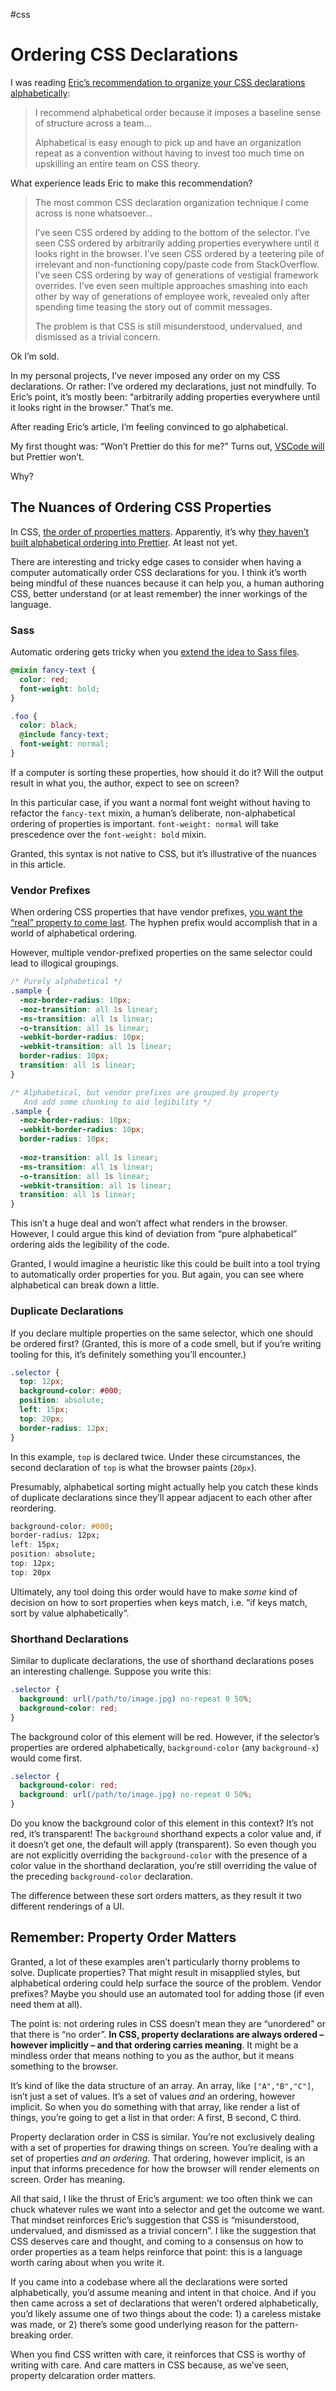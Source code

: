 #css 

# Ordering CSS Declarations

I was reading [Eric’s recommendation to organize your CSS declarations alphabetically](https://ericwbailey.design/writing/organize-your-css-declarations-alphabetically/):

> I recommend alphabetical order because it imposes a baseline sense of structure across a team…
> 
> Alphabetical is easy enough to pick up and have an organization repeat as a convention without having to invest too much time on upskilling an entire team on CSS theory.

What experience leads Eric to make this recommendation?

> The most common CSS declaration organization technique I come across is none whatsoever…
> 
> I’ve seen CSS ordered by adding to the bottom of the selector. I’ve seen CSS ordered by arbitrarily adding properties everywhere until it looks right in the browser. I’ve seen CSS ordered by a teetering pile of irrelevant and non-functioning copy/paste code from StackOverflow. I’ve seen CSS ordering by way of generations of vestigial framework overrides. I’ve even seen multiple approaches smashing into each other by way of generations of employee work, revealed only after spending time teasing the story out of commit messages.
>
> The problem is that CSS is still misunderstood, undervalued, and dismissed as a trivial concern.

Ok I’m sold.

In my personal projects, I’ve never imposed any order on my CSS declarations. Or rather: I’ve ordered my declarations, just not mindfully. To Eric’s point, it’s mostly been: “arbitrarily adding properties everywhere until it looks right in the browser.” That’s me.

After reading Eric’s article, I’m feeling convinced to go alphabetical.

My first thought was: “Won’t Prettier do this for me?” Turns out, [VSCode will](https://twitter.com/chriscoyier/status/1481286845820461056?s=20) but Prettier won’t.

Why?

## The Nuances of Ordering CSS Properties

In CSS, [the order of properties matters](https://stackoverflow.com/questions/13080220/how-important-is-css-property-order#13080221). Apparently, it’s why [they haven’t built alphabetical ordering into Prettier](https://github.com/prettier/prettier/issues/1963#issuecomment-306070896). At least not yet.

There are interesting and tricky edge cases to consider when having a computer automatically order CSS declarations for you. I think it’s worth being mindful of these nuances because it can help you, a human authoring CSS, better understand (or at least remember) the inner workings of the language. 

### Sass

Automatic ordering gets tricky when you [extend the idea to  Sass files](https://github.com/prettier/prettier/issues/1963#issuecomment-307147922).

```scss
@mixin fancy-text {
  color: red;
  font-weight: bold;
}

.foo {
  color: black;
  @include fancy-text;
  font-weight: normal;
}
```

If a computer is sorting these properties, how should it do it? Will the output result in what you, the author, expect to see on screen?

In this particular case, if you want a normal font weight without having to refactor the `fancy-text` mixin, a human’s deliberate, non-alphabetical ordering of properties is important. `font-weight: normal` will take prescedence over the `font-weight: bold` mixin.

Granted, this syntax is not native to CSS, but it’s illustrative of the nuances in this article.

### Vendor Prefixes

When ordering CSS properties that have vendor prefixes, [you want the “real” property to come last](https://css-tricks.com/ordering-css3-properties/). The hyphen prefix would accomplish that in a world of alphabetical ordering.

However, multiple vendor-prefixed properties on the same selector could lead to illogical groupings. 

```css
/* Purely alphabetical */
.sample {
  -moz-border-radius: 10px;
  -moz-transition: all 1s linear;
  -ms-transition: all 1s linear;
  -o-transition: all 1s linear;
  -webkit-border-radius: 10px;
  -webkit-transition: all 1s linear;
  border-radius: 10px;
  transition: all 1s linear;
}

/* Alphabetical, but vendor prefixes are grouped by property
   And add some chunking to aid legibility */
.sample {
  -moz-border-radius: 10px;
  -webkit-border-radius: 10px;
  border-radius: 10px;
  
  -moz-transition: all 1s linear;
  -ms-transition: all 1s linear;
  -o-transition: all 1s linear;
  -webkit-transition: all 1s linear;
  transition: all 1s linear;
}
```

This isn’t a huge deal and won’t affect what renders in the browser. However, I could argue this kind of deviation from “pure alphabetical” ordering aids the legibility of the code. 

Granted, I would imagine a heuristic like this could be built into a tool trying to automatically order properties for you. But again, you can see where alphabetical can break down a little.

### Duplicate Declarations

If you declare multiple properties on the same selector, which one should be ordered first? (Granted, this is more of a code smell, but if you’re writing tooling for this, it’s definitely something you’ll encounter.)

```css
.selector {
  top: 12px;
  background-color: #000;
  position: absolute;
  left: 15px;
  top: 20px;
  border-radius: 12px;
}
```

In this example, `top` is declared twice. Under these circumstances, the second declaration of `top` is what the browser paints (`20px`).

Presumably, alphabetical sorting might actually help you catch these kinds of duplicate declarations since they’ll appear adjacent to each other after reordering.

```css
background-color: #000;
border-radius: 12px;
left: 15px;
position: absolute;
top: 12px;
top: 20px
```

Ultimately, any tool doing this order would have to make _some_ kind of decision on how to sort properties when keys match, i.e. “if keys match, sort by value alphabetically”.

### Shorthand Declarations

Similar to duplicate declarations, the use of shorthand declarations poses an interesting challenge. Suppose you write this:

```css
.selector {
  background: url(/path/to/image.jpg) no-repeat 0 50%;
  background-color: red;
}
```

The background color of this element will be red. However, if the selector’s properties are ordered alphabetically, `background-color` (any `background-x`) would come first.

```css
.selector {
  background-color: red;
  background: url(/path/to/image.jpg) no-repeat 0 50%;
}
```

Do you know the background color of this element in this context? It’s not red, it’s transparent! The `background` shorthand expects a color value and, if it doesn’t get one, the default will apply (transparent). So even though you are not explicitly overriding the `background-color` with the presence of a color value in the shorthand declaration, you’re still overriding the value of the preceding `background-color` declaration.

The difference between these sort orders matters, as they result it two different renderings of a UI.

## Remember: Property Order Matters

Granted, a lot of these examples aren’t particularly thorny problems to solve. Duplicate properties? That might result in misapplied styles, but alphabetical ordering could help surface the source of the problem. Vendor prefixes? Maybe you should use an automated tool for adding those (if even need them at all).

The point is: not ordering rules in CSS doesn’t mean they are “unordered” or that there is “no order”. **In CSS, property declarations are always ordered – however implicitly – and that ordering carries meaning**. It might be a mindless order that means nothing to you as the author, but it means something to the browser.

It’s kind of like the data structure of an array. An array, like `["A","B","C"]`, isn’t just a set of values. It’s a set of values _and_ an ordering, however implicit. So when you do something with that array, like render a list of things, you’re going to get a list in that order: A first, B second, C third.

Property declaration order in CSS is similar. You’re not exclusively dealing with a set of properties for drawing things on screen. You’re dealing with a set of properties _and an ordering_. That ordering, however implicit, is an input that informs precedence for how the browser will render elements on screen. Order has meaning.

All that said, I like the thrust of Eric’s argument: we too often think we can chuck whatever rules we want into a selector and get the outcome we want. That mindset reinforces Eric’s suggestion that CSS is “misunderstood, undervalued, and dismissed as a trivial concern”. I like the suggestion that CSS deserves care and thought, and coming to a consensus on how to order properties as a team helps reinforce that point: this is a language worth caring about when you write it. 

If you came into a codebase where all the declarations were sorted alphabetically, you’d assume meaning and intent in that choice. And if you then came across a set of declarations that weren’t ordered alphabetically, you’d likely assume one of two things about the code: 1) a careless mistake was made, or 2) there’s some good underlying reason for the pattern-breaking order.

When you find CSS written with care, it reinforces that CSS is worthy of writing with care. And care matters in CSS because, as we’ve seen, property delcaration order matters. 
